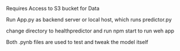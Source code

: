 Requires Access to S3 bucket for Data

Run App.py as backend server or local host, which runs predictor.py

change directory to healthpredictor and run npm start to run weh app

Both .pynb files are used to test and tweak the model itself
